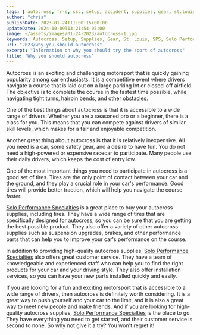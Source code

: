 ```yaml
---
tags: [ autocross, fr-s, ssc, setup, accident, supplies, gear, st.louis ]
author: "chris"
publishDate: 2023-01-24T11:00:15+00:00
updateDate: 2024-10-09T13:21:54-05:00
image: ~/assets/images/01-24-2023/autocross-1.jpg
keywords: Autocross, Setup, Supplies, Gear, St. Louis, SPS, Solo Performance Specialties
url: "2023/why-you-should-autocross"
excerpt: "Information on why you should try the sport of autocross"
title: "Why you should autocross"
---
```


Autocross is an exciting and challenging motorsport that is quickly gaining popularity among car enthusiasts. It is a competitive event where drivers navigate a course that is laid out on a large parking lot or closed-off airfield. The objective is to complete the course in the fastest time possible, while navigating tight turns, hairpin bends, and [other obstacles](https://www.specfrs.com/autocross-accident-why-you-need-autocross-insurance).

One of the best things about autocross is that it is accessible to a wide range of drivers. Whether you are a seasoned pro or a beginner, there is a class for you. This means that you can compete against drivers of similar skill levels, which makes for a fair and enjoyable competition.

Another great thing about autocross is that it is relatively inexpensive. All you need is a car, some safety gear, and a desire to have fun. You do not need a high-powered or expensive racecar to participate. Many people use their daily drivers, which keeps the cost of entry low.

One of the most important things you need to participate in autocross is a good set of tires. Tires are the only point of contact between your car and the ground, and they play a crucial role in your car's performance. Good tires will provide better traction, which will help you navigate the course faster.

[Solo Performance Specialties](https://www.soloperformance.com) is a great place to buy your autocross supplies, including tires. They have a wide range of tires that are specifically designed for autocross, so you can be sure that you are getting the best possible product. They also offer a variety of other autocross supplies such as suspension upgrades, brakes, and other performance parts that can help you to improve your car's performance on the course.

In addition to providing high-quality autocross supplies, [Solo Performance Specialties](https://www.soloperformance.com) also offers great customer service. They have a team of knowledgeable and experienced staff who can help you to find the right products for your car and your driving style. They also offer installation services, so you can have your new parts installed quickly and easily.

If you are looking for a fun and exciting motorsport that is accessible to a wide range of drivers, then autocross is definitely worth considering. It is a great way to push yourself and your car to the limit, and it is also a great way to meet new people and make friends. And if you are looking for high-quality autocross supplies, [Solo Performance Specialties](https://www.soloperformance.com) is the place to go. They have everything you need to get started, and their customer service is second to none. So why not give it a try? You won't regret it!
